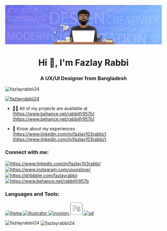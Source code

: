 ![logo](https://github.com/fazlayrabbii24/fazlayrabbii24/blob/main/LINk-cover.png)
<h1 align="center">Hi 👋, I'm Fazlay Rabbi</h1>
<h3 align="center">A UX/UI Designer from Bangladesh</h3>

<p align="left"> <img src="https://komarev.com/ghpvc/?username=fazlayrabbii24&label=Profile%20views&color=0e75b6&style=flat" alt="fazlayrabbii24" /> </p>

<p align="left"> <a href="https://github.com/ryo-ma/github-profile-trophy"><img src="https://github-profile-trophy.vercel.app/?username=fazlayrabbii24" alt="fazlayrabbii24" /></a> </p>

- 👨‍💻 All of my projects are available at [https://www.behance.net/rabbiifr957b](https://www.behance.net/rabbiifr957b)

- 📄 Know about my experiences [https://www.linkedin.com/in/fazlay103rabbi/](https://www.linkedin.com/in/fazlay103rabbi/)

<h3 align="left">Connect with me:</h3>
<p align="left">
<a href="https://linkedin.com/in/https://www.linkedin.com/in/fazlay103rabbi/" target="blank"><img align="center" src="https://raw.githubusercontent.com/rahuldkjain/github-profile-readme-generator/master/src/images/icons/Social/linked-in-alt.svg" alt="https://www.linkedin.com/in/fazlay103rabbi/" height="30" width="40" /></a>
<a href="https://instagram.com/https://www.instagram.com/uiuxislove/" target="blank"><img align="center" src="https://raw.githubusercontent.com/rahuldkjain/github-profile-readme-generator/master/src/images/icons/Social/instagram.svg" alt="https://www.instagram.com/uiuxislove/" height="30" width="40" /></a>
<a href="https://dribbble.com/https://dribbble.com/fazlayrabbii" target="blank"><img align="center" src="https://raw.githubusercontent.com/rahuldkjain/github-profile-readme-generator/master/src/images/icons/Social/dribbble.svg" alt="https://dribbble.com/fazlayrabbii" height="30" width="40" /></a>
<a href="https://www.behance.net/https://www.behance.net/rabbiifr957b" target="blank"><img align="center" src="https://raw.githubusercontent.com/rahuldkjain/github-profile-readme-generator/master/src/images/icons/Social/behance.svg" alt="https://www.behance.net/rabbiifr957b" height="30" width="40" /></a>
</p>

<h3 align="left">Languages and Tools:</h3>
<p align="left"> <a href="https://www.figma.com/" target="_blank" rel="noreferrer"> <img src="https://www.vectorlogo.zone/logos/figma/figma-icon.svg" alt="figma" width="40" height="40"/> </a> <a href="https://www.adobe.com/in/products/illustrator.html" target="_blank" rel="noreferrer"> <img src="https://www.vectorlogo.zone/logos/adobe_illustrator/adobe_illustrator-icon.svg" alt="illustrator" width="40" height="40"/> </a> <a href="https://www.invisionapp.com/" target="_blank" rel="noreferrer"> <img src="https://www.vectorlogo.zone/logos/invisionapp/invisionapp-icon.svg" alt="invision" width="40" height="40"/> </a> <a href="https://www.photoshop.com/en" target="_blank" rel="noreferrer"> <img src="https://raw.githubusercontent.com/devicons/devicon/master/icons/photoshop/photoshop-line.svg" alt="photoshop" width="40" height="40"/> </a> <a href="https://www.adobe.com/products/xd.html" target="_blank" rel="noreferrer"> <img src="https://cdn.worldvectorlogo.com/logos/adobe-xd.svg" alt="xd" width="40" height="40"/> </a> </p>

<p><img align="left" src="https://github-readme-stats.vercel.app/api/top-langs?username=fazlayrabbii24&show_icons=true&locale=en&layout=compact" alt="fazlayrabbii24" /></p>

<p>&nbsp;<img align="center" src="https://github-readme-stats.vercel.app/api?username=fazlayrabbii24&show_icons=true&locale=en" alt="fazlayrabbii24" /></p>

